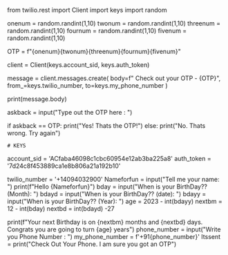 from twilio.rest import Client
import keys
import random

onenum = random.randint(1,10)
twonum = random.randint(1,10)
threenum = random.randint(1,10)
fournum = random.randint(1,10)
fivenum = random.randint(1,10)

OTP = f"{onenum}{twonum}{threenum}{fournum}{fivenum}"

client = Client(keys.account_sid, keys.auth_token)

message = client.messages.create(
    body=f" Check out your OTP - {OTP}",
    from_=keys.twilio_number,
    to=keys.my_phone_number
)

print(message.body)

askback = input("Type out the OTP here : ")

if askback == OTP:
    print("Yes! Thats the OTP!")
else:
    print("No. Thats wrong. Try again")
    
    
    
    
    # KEYS
account_sid = 'ACfaba46098c1cbc60954e12ab3ba225a8'
auth_token = '7d24c8f453889ca1e8b806a21a192b10'

twilio_number = '+14094032900'
Nameforfun = input("Tell me your name: ")
print(f"Hello {Nameforfun}")
bday = input("When is your BirthDay?? (Month): ")
bdayd = input("When is your BirthDay?? (date): ")
bdayy = input("When is your BirthDay?? (Year): ")
age = 2023 - int(bdayy)
nextbm = 12 - int(bday)
nextbd = int(bdayd) -27

print(f"Your next Birthday is on {nextbm} months and {nextbd} days. Congrats you are going to turn {age} years")
phone_number = input("Write you Phone Number : ")
my_phone_number = f'+91{phone_number}'
Itssent = print("Check Out Your Phone. I am sure you got an OTP")
